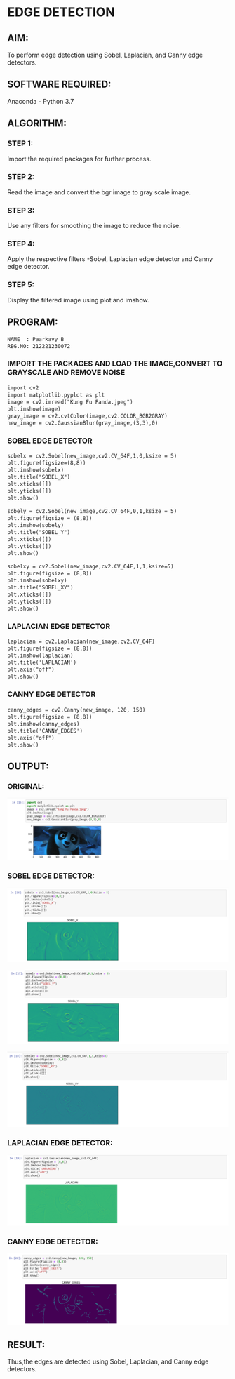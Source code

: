 # EDGE DETECTION
## AIM:
To perform edge detection using Sobel, Laplacian, and Canny edge detectors.

## SOFTWARE REQUIRED:
Anaconda - Python 3.7

## ALGORITHM:
### STEP 1:
Import the required packages for further process.

### STEP 2:
Read the image and convert the bgr image to gray scale image.

### STEP 3:
Use any filters for smoothing the image to reduce the noise.

### STEP 4:
Apply the respective filters -Sobel, Laplacian edge detector and Canny edge detector.

### STEP 5:
Display the filtered image using plot and imshow.

## PROGRAM:

```
NAME  : Paarkavy B
REG.NO: 212221230072 
```

### IMPORT THE PACKAGES AND LOAD THE IMAGE,CONVERT TO GRAYSCALE AND REMOVE NOISE
```
import cv2
import matplotlib.pyplot as plt
image = cv2.imread("Kung Fu Panda.jpeg")
plt.imshow(image)
gray_image = cv2.cvtColor(image,cv2.COLOR_BGR2GRAY)
new_image = cv2.GaussianBlur(gray_image,(3,3),0)
```

### SOBEL EDGE DETECTOR
```
sobelx = cv2.Sobel(new_image,cv2.CV_64F,1,0,ksize = 5)
plt.figure(figsize=(8,8))
plt.imshow(sobelx)
plt.title("SOBEL_X")
plt.xticks([])
plt.yticks([])
plt.show()
```

```
sobely = cv2.Sobel(new_image,cv2.CV_64F,0,1,ksize = 5)
plt.figure(figsize = (8,8))
plt.imshow(sobely)
plt.title("SOBEL_Y")
plt.xticks([])
plt.yticks([])
plt.show()
```

```
sobelxy = cv2.Sobel(new_image,cv2.CV_64F,1,1,ksize=5)
plt.figure(figsize = (8,8))
plt.imshow(sobelxy)
plt.title("SOBEL_XY")
plt.xticks([])
plt.yticks([])
plt.show()
```

### LAPLACIAN EDGE DETECTOR
```
laplacian = cv2.Laplacian(new_image,cv2.CV_64F)
plt.figure(figsize = (8,8))
plt.imshow(laplacian)
plt.title('LAPLACIAN')
plt.axis("off")
plt.show()
```

### CANNY EDGE DETECTOR
```
canny_edges = cv2.Canny(new_image, 120, 150)
plt.figure(figsize = (8,8))
plt.imshow(canny_edges)
plt.title('CANNY_EDGES')
plt.axis("off")
plt.show()
```

## OUTPUT:
### ORIGINAL:

![output](op1.png)

### SOBEL EDGE DETECTOR:

![output](op2.png)

![output](op3.png)

![output](op4.png)

### LAPLACIAN EDGE DETECTOR:

![output](op5.png)

### CANNY EDGE DETECTOR:

![output](op6.png)

## RESULT:
Thus,the edges are detected using Sobel, Laplacian, and Canny edge detectors.
